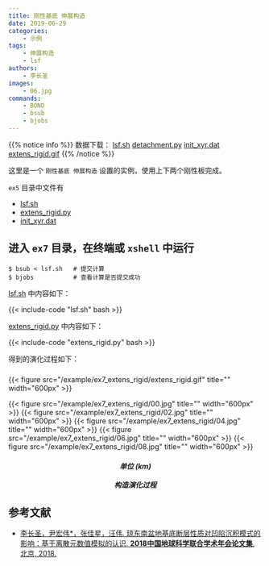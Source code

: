 ```yaml
---
title: 刚性基底 伸展构造
date: 2019-06-29
categories:
    - 示例
tags:
    - 伸展构造
    - lsf
authors:
    - 李长圣
images:
    - 06.jpg
commands:
    - BOND
    - bsub
    - bjobs
---
```


{{% notice info %}}
数据下载：
[lsf.sh](/example/ex7_extens_rigid/lsf.sh)
[detachment.py](/example/ex7_extens_rigid/extens_rigid.py)
[init_xyr.dat](/example/ex7_extens_rigid/init_xyr.dat)
[extens_rigid.gif](/example/ex7_extens_rigid/extens_rigid.gif)
{{% /notice %}}


这里是一个 `刚性基底 伸展构造` 设置的实例，使用上下两个刚性板完成。

 `ex5` 目录中文件有
 
- [lsf.sh](/example/ex7_extens_rigid/lsf.sh)
- [extens_rigid.py](/example/ex7_extens_rigid/extens_rigid.py)
- [init_xyr.dat](/example/ex7_extens_rigid/init_xyr.dat)

## 进入 `ex7` 目录，在终端或 `xshell` 中运行 

```
$ bsub < lsf.sh   # 提交计算
$ bjobs           # 查看计算是否提交成功
```

 [lsf.sh](/example/ex7_extens_rigid/lsf.sh) 中内容如下：

{{< include-code "lsf.sh" bash >}}

 [extens_rigid.py](/example/ex7_extens_rigid/extens_rigid.py) 中内容如下：

{{< include-code "extens_rigid.py" bash >}}

得到的演化过程如下：

<h5></h5>
{{< figure src="/example/ex7_extens_rigid/extens_rigid.gif" title="" width="600px" >}}

{{< figure src="/example/ex7_extens_rigid/00.jpg" title="" width="600px" >}}
{{< figure src="/example/ex7_extens_rigid/02.jpg" title="" width="600px" >}}
{{< figure src="/example/ex7_extens_rigid/04.jpg" title="" width="600px" >}}
{{< figure src="/example/ex7_extens_rigid/06.jpg" title="" width="600px" >}}
{{< figure src="/example/ex7_extens_rigid/08.jpg" title="" width="600px" >}}

<center><h5>单位 (km)<br><br>构造演化过程</h5></center>

## 参考文献

-  [李长圣，尹宏伟*，张佳星，汪伟. 琼东南盆地基底断层性质对凹陷沉积模式的影响：基于离散元数值模拟的认识. **2018中国地球科学联合学术年会论文集**, 北京, 2018.](http://t.cn/AiY2NMGq)  



